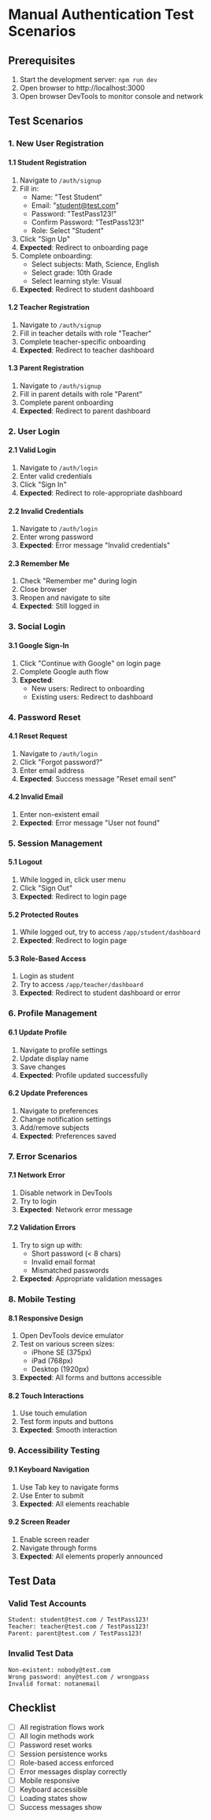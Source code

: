 # Manual Authentication Test Scenarios

## Prerequisites
1. Start the development server: `npm run dev`
2. Open browser to http://localhost:3000
3. Open browser DevTools to monitor console and network

## Test Scenarios

### 1. New User Registration

#### 1.1 Student Registration
1. Navigate to `/auth/signup`
2. Fill in:
   - Name: "Test Student"
   - Email: "student@test.com"
   - Password: "TestPass123!"
   - Confirm Password: "TestPass123!"
   - Role: Select "Student"
3. Click "Sign Up"
4. **Expected**: Redirect to onboarding page
5. Complete onboarding:
   - Select subjects: Math, Science, English
   - Select grade: 10th Grade
   - Select learning style: Visual
6. **Expected**: Redirect to student dashboard

#### 1.2 Teacher Registration
1. Navigate to `/auth/signup`
2. Fill in teacher details with role "Teacher"
3. Complete teacher-specific onboarding
4. **Expected**: Redirect to teacher dashboard

#### 1.3 Parent Registration
1. Navigate to `/auth/signup`
2. Fill in parent details with role "Parent"
3. Complete parent onboarding
4. **Expected**: Redirect to parent dashboard

### 2. User Login

#### 2.1 Valid Login
1. Navigate to `/auth/login`
2. Enter valid credentials
3. Click "Sign In"
4. **Expected**: Redirect to role-appropriate dashboard

#### 2.2 Invalid Credentials
1. Navigate to `/auth/login`
2. Enter wrong password
3. **Expected**: Error message "Invalid credentials"

#### 2.3 Remember Me
1. Check "Remember me" during login
2. Close browser
3. Reopen and navigate to site
4. **Expected**: Still logged in

### 3. Social Login

#### 3.1 Google Sign-In
1. Click "Continue with Google" on login page
2. Complete Google auth flow
3. **Expected**: 
   - New users: Redirect to onboarding
   - Existing users: Redirect to dashboard

### 4. Password Reset

#### 4.1 Reset Request
1. Navigate to `/auth/login`
2. Click "Forgot password?"
3. Enter email address
4. **Expected**: Success message "Reset email sent"

#### 4.2 Invalid Email
1. Enter non-existent email
2. **Expected**: Error message "User not found"

### 5. Session Management

#### 5.1 Logout
1. While logged in, click user menu
2. Click "Sign Out"
3. **Expected**: Redirect to login page

#### 5.2 Protected Routes
1. While logged out, try to access `/app/student/dashboard`
2. **Expected**: Redirect to login page

#### 5.3 Role-Based Access
1. Login as student
2. Try to access `/app/teacher/dashboard`
3. **Expected**: Redirect to student dashboard or error

### 6. Profile Management

#### 6.1 Update Profile
1. Navigate to profile settings
2. Update display name
3. Save changes
4. **Expected**: Profile updated successfully

#### 6.2 Update Preferences
1. Navigate to preferences
2. Change notification settings
3. Add/remove subjects
4. **Expected**: Preferences saved

### 7. Error Scenarios

#### 7.1 Network Error
1. Disable network in DevTools
2. Try to login
3. **Expected**: Network error message

#### 7.2 Validation Errors
1. Try to sign up with:
   - Short password (< 8 chars)
   - Invalid email format
   - Mismatched passwords
2. **Expected**: Appropriate validation messages

### 8. Mobile Testing

#### 8.1 Responsive Design
1. Open DevTools device emulator
2. Test on various screen sizes:
   - iPhone SE (375px)
   - iPad (768px)
   - Desktop (1920px)
3. **Expected**: All forms and buttons accessible

#### 8.2 Touch Interactions
1. Use touch emulation
2. Test form inputs and buttons
3. **Expected**: Smooth interaction

### 9. Accessibility Testing

#### 9.1 Keyboard Navigation
1. Use Tab key to navigate forms
2. Use Enter to submit
3. **Expected**: All elements reachable

#### 9.2 Screen Reader
1. Enable screen reader
2. Navigate through forms
3. **Expected**: All elements properly announced

## Test Data

### Valid Test Accounts
```
Student: student@test.com / TestPass123!
Teacher: teacher@test.com / TestPass123!
Parent: parent@test.com / TestPass123!
```

### Invalid Test Data
```
Non-existent: nobody@test.com
Wrong password: any@test.com / wrongpass
Invalid format: notanemail
```

## Checklist

- [ ] All registration flows work
- [ ] All login methods work
- [ ] Password reset works
- [ ] Session persistence works
- [ ] Role-based access enforced
- [ ] Error messages display correctly
- [ ] Mobile responsive
- [ ] Keyboard accessible
- [ ] Loading states show
- [ ] Success messages show